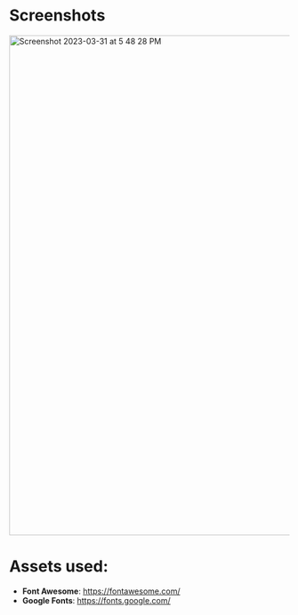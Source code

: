 # Screenshots
<img width="900" alt="Screenshot 2023-03-31 at 5 48 28 PM" src="https://user-images.githubusercontent.com/42660669/229238916-8d578075-6a84-47d8-9729-7a6bd4927e10.png">

# Assets used:
- **Font Awesome**: https://fontawesome.com/
- **Google Fonts**: https://fonts.google.com/
